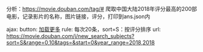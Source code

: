 分析：https://movie.douban.com/tag/#
爬取中国大陆2018年评分最高的200部电影，记录影片的名称，图片链接，评分，打印到ans.json内

ajax: 
button: <a data-v-3e982be2="" href="javascript:;" class="more">加载更多</a>
rule: 每次20条，sort=S：按评分排序
url: https://movie.douban.com/j/new_search_subjects?sort=S&range=0,10&tags=&start=0&year_range=2018,2018